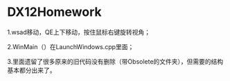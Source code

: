 # DX12Homework

1.wsad移动，QE上下移动，按住鼠标右键旋转视角；

2.WinMain（）在LaunchWindows.cpp里面；

3.里面遗留了很多原来的旧代码没有删除（带Obsolete的文件夹），但需要的结构基本都分出来了。

